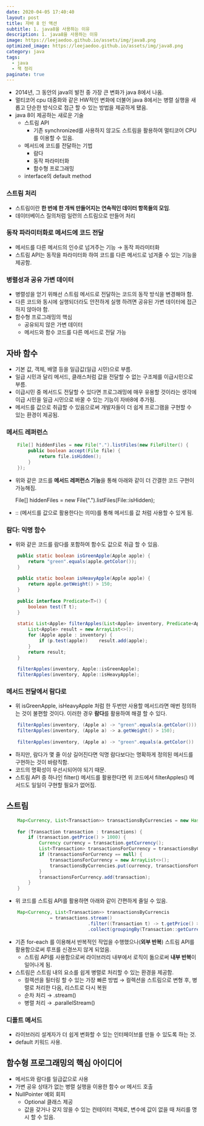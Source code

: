 ```yaml
---
date: 2020-04-05 17:40:40
layout: post
title: 자바 8 인 액션
subtitle: 1. java8을 사용하는 이유
description: 1. java8을 사용하는 이유
image: https://leejaedoo.github.io/assets/img/java8.png
optimized_image: https://leejaedoo.github.io/assets/img/java8.png
category: java
tags:
  - java
  - 책 정리
paginate: true
---
```

- 2014년, 그 동안의 java의 발전 중 가장 큰 변화가 java 8에서 나옴.
- 멀티코어 cpu 대중화와 같은 HW적인 변화에 더불어 java 8에서는 병렬 실행을 새롭고 단순한 방식으로 접근 할 수 있는 방법을 제공하게 됐음.
- java 8이 제공하는 새로운 기술
    - 스트림 API
        - 기존 synchronized를 사용하지 않고도 스트림을 활용하여 멀티코어 CPU를 이용할 수 있음.
    - 메서드에 코드를 전달하는 기법
        - 람다
        - 동작 파라미터화
        - 함수형 프로그래밍
    - interface의 default method
    
### 스트림 처리
- 스트림이란 **한 번에 한 개씩 만들어지는 연속적인 데이터 항목들의 모임**.
- 데이터베이스 질의처럼 일련의 스트림으로 만들어 처리

### 동작 파라미터화로 메서드에 코드 전달
- 메서드를 다른 메서드의 인수로 넘겨주는 기능 → 동작 파라미터화
- 스트림 API는 동작을 파라미터화 하여 코드를 다른 메서드로 넘겨줄 수 있는 기능을 제공함.

### 병렬성과 공유 가변 데이터
- 병렬성을 얻기 위해선 스트림 메서드로 전달하는 코드의 동작 방식을 변경해야 함.
- 다른 코드와 동시에 실행되더라도 안전하게 실행 하려면 공유된 가변 데이터에 접근하지 않아야 함.
- 함수형 프로그래밍의 핵심
    - 공유되지 않은 가변 데이터
    - 메서드와 함수 코드를 다른 메서드로 전달 가능

## 자바 함수

- 기본 값, 객체, 배열 등을 일급값(일급 시민)으로 부름.
- 일급 시민과 달리 메서드, 클래스처럼 값을 전달할 수 없는 구조체를 이급시민으로 부름.
- 이급시민 중 메서드도 전달할 수 있다면 프로그래밍에 매우 유용할 것이라는 생각에 이급 시민을 일급 시민으로 바꿀 수 있는 기능이 자바8에 추가됨.
- 메서드를 값으로 취급할 수 있음으로써 개발자들이 더 쉽게 프로그램을 구현할 수 있는 환경이 제공됨.

### 메서드 레퍼런스
```java
    File[] hiddenFiles = new File(".").listFiles(new FileFilter() {
    	public boolean accept(File file) {
    		return file.isHidden();
    	}
    });
```
- 위와 같은 코드를 **메서드 레퍼런스 기능**을 통해 아래와 같이 더 간결한 코드 구현이 가능해짐.

    File[] hiddenFiles = new File(".").listFiles(File::isHidden);

- :: (메서드를 값으로 활용한다는 의미)를 통해 메서드를 값 처럼 사용할 수 있게 됨.

### 람다: 익명 함수

- 위와 같은 코드를 람다를 포함하여 함수도 값으로 취급 할 수 있음.
```java
    public static boolean isGreenApple(Apple apple) {
    	return "green".equals(apple.getColor());
    }
    
    public static boolean isHeavyApple(Apple apple) {
    	return apple.getWeight() > 150;
    }
    
    public interface Predicate<T>() {
    	boolean test(T t);
    }
    
    static List<Apple> filterApples(List<Apple> inventory, Predicate<Apple> p) {
    	List<Apple> result = new ArrayList<>();
    	for (Apple apple : inventory) {
    		if (p.test(apple))    result.add(apple);
    	}
    	return result;
    }
    
    filterApples(inventory, Apple::isGreenApple);
    filterApples(inventory, Apple::isHeavyApple);
```
### 메서드 전달에서 람다로

- 위 isGreenApple, isHeavyApple 처럼 한 두번만 사용할 메서드라면 매번 정의하는 것이 불편할 것이다. 이러한 경우 **람다**를 활용하여 해결 할 수 있다.
```java
    filterApples(inventory, (Apple a) -> "green".equals(a.getColor()));
    filterApples(inventory, (Apple a) -> a.getWeight() > 150);
    
    filterApples(inventory, (Apple a) -> "green".equals(a.getColor()) || a.getWeight() > 150);
```
- 하지만, 람다가 몇 줄 이상 길어진다면 익명 람다보다는 명확하게 정의된 메서드를 구현하는 것이 바람직함.
- 코드의 명확성이 우선시되어야 되기 때문.
- 스트림 API 중 하나인 filter() 메서드를 활용한다면 위 코드에서 filterApples() 메서드도 일일이 구현할 필요가 없어짐.

## 스트림
```java
    Map<Currency, List<Transaction>> transactionsByCurrencies = new HashMap<>();
    
    for (Transaction transaction : transactions) {
    	if (transaction.getPrice() > 1000) {
    		Currency currency = transaction.getCurrency();
    		List<Transaction> transactionsForCurrency = transactionsByCurrencies.get(currency);
    		if (transactionsForCurrency == null) {
    			transactionsForCurrency = new ArrayList<>();
    			transactionsByCurrencies.put(currency, transactionsForCurrency);
    		}
    		transactionsForCurrency.add(transaction);
    	}
    }
```

- 위 코드를 스트림 API를 활용하면 아래와 같이 간편하게 줄일 수 있음.
```java
    Map<Currency, List<Transaction>> transactionsByCurrencis 
    			= transactions.stream()
    						  .filter((Transaction t) -> t.getPrice() > 1000)
    						  .collect(groupingBy(Transaction::getCurrency());																												
```
- 기존 for-each 를 이용해서 반복적인 작업을 수행했으나(**외부 반복**) 스트림 API를 활용함으로써 루프를 신경쓰지 않게 되었음.
    - 스트림 API를 사용함으로써 라이브러리 내부에서 로직이 돎으로써 **내부 반복**이 일어나게 됨.
- 스트림은 스트림 내의 요소를 쉽게 병렬로 처리할 수 있는 환경을 제공함.
    - 컬렉션을 필터링 할 수 있는 가장 빠른 방법 → 컬렉션을 스트림으로 변형 후, 병렬로 처리한 다음, 리스트로 다시 복원
    - 순차 처리 → .stream()
    - 병렬 처리 → .parallelStream()

### 디폴트 메서드

- 라이브러리 설계자가 더 쉽게 변화할 수 있는 인터페이브를 만들 수 있도록 하는 것.
- default 키워드 사용.

## 함수형 프로그래밍의 핵심 아이디어

- 메서드와 람다를 일급값으로 사용
- 가변 공유 상태가 없는 병렬 실행을 이용한 함수 or 메서드 호출
- NullPointer 예외 회피
    - Optional<T> 클래스 제공
    - 값을 갖거나 갖지 않을 수 있는 컨테이터 객체로, 변수에 값이 없을 때 처리를 명시 할 수 있음.